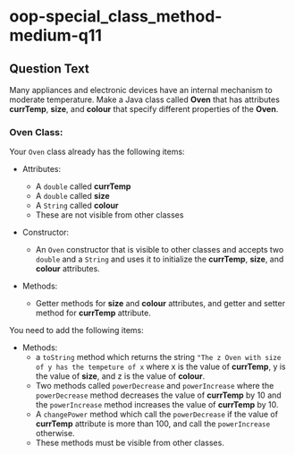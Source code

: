 # oop-special_class_method-medium-q11

## Question Text

Many appliances and electronic devices have an internal mechanism to moderate temperature. Make a Java class called
**Oven** that has attributes **currTemp**, **size**, and **colour** that specify different properties of the **Oven**.

### Oven Class:

Your `Oven` class already has the following items:

- Attributes:
    - A `double` called **currTemp**
    - A `double` called **size**
    - A `String` called **colour**
    - These are not visible from other classes

- Constructor:
    - An `Oven` constructor that is visible to other classes and accepts two `double` and a `String` and uses it to
      initialize the **currTemp**, **size**, and **colour** attributes.
- Methods:
    - Getter methods for **size** and **colour** attributes, and getter and setter method for **currTemp** attribute.

You need to add the following items:

- Methods:
    - a `toString` method which returns the string `"The z Oven with size of y has the tempeture of x` where x is
      the value of **currTemp**, y is the value of **size**, and z is the value of **colour**.
    - Two methods called `powerDecrease` and `powerIncrease` where the `powerDecrease` method decreases the value of **currTemp** by 10
      and the `powerIncrease` method increases the value of **currTemp** by 10.
    - A `changePower` method which call the `powerDecrease` if the value of **currTemp** attribute is more than 100, and
      call the `powerIncrease` otherwise.
    - These methods must be visible from other classes.